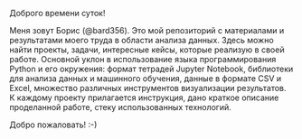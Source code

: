 Доброго времени суток!

Меня зовут Борис (@bard356). 
Это мой репозиторий с материалами и результатами моего труда в области анализа данных. 
Здесь можно найти проекты, задачи, интересные кейсы, которые реализую в своей работе. 
Основной уклон в использование языка программирования Python и его окружения: формат тетрадей Jupyter Notebook, библиотеки для анализа данных и машинного обучения, данные в формате CSV и Excel, множество различных инструментов визуализации результатов.   
К каждому проекту прилагается инструкция, дано краткое описание проделанной работе, стеку использованных технологий. 

Добро пожаловать! :-)
